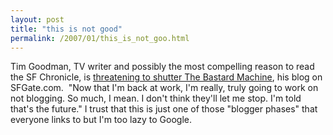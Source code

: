 ```yaml
---
layout: post
title: "this is not good"
permalink: /2007/01/this_is_not_goo.html
---
```


<p>Tim Goodman, TV writer and possibly the most compelling reason to read the SF Chronicle, is <a href="http://www.sfgate.com/cgi-bin/blogs/sfgate/detail?blogid=24&amp;entry_id=12268">threatening to shutter The Bastard Machine</a>, his blog on SFGate.com.&nbsp; &quot;Now that I'm back at work, I'm really, truly going to work on not blogging. So much, I mean. I don't think they'll let me stop. I'm told that's the future.&quot; I trust that this is just one of those &quot;blogger phases&quot; that everyone links to but I'm too lazy to Google.</p>


